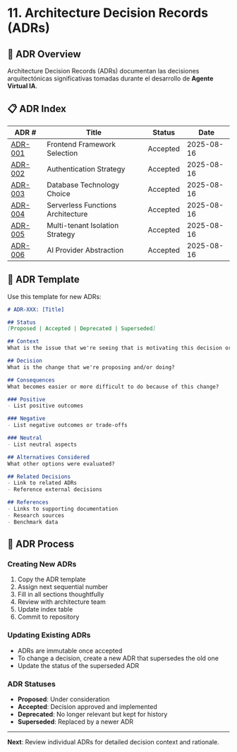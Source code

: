 # 11. Architecture Decision Records (ADRs)

## 📝 ADR Overview

Architecture Decision Records (ADRs) documentan las decisiones arquitectónicas significativas tomadas durante el desarrollo de **Agente Virtual IA**.

## 📋 ADR Index

| ADR # | Title | Status | Date |
|-------|-------|--------|------|
| [ADR-001](./adr-001-frontend-framework.md) | Frontend Framework Selection | Accepted | 2025-08-16 |
| [ADR-002](./adr-002-authentication-strategy.md) | Authentication Strategy | Accepted | 2025-08-16 |
| [ADR-003](./adr-003-database-choice.md) | Database Technology Choice | Accepted | 2025-08-16 |
| [ADR-004](./adr-004-serverless-functions.md) | Serverless Functions Architecture | Accepted | 2025-08-16 |
| [ADR-005](./adr-005-multi-tenant-isolation.md) | Multi-tenant Isolation Strategy | Accepted | 2025-08-16 |
| [ADR-006](./adr-006-ai-provider-abstraction.md) | AI Provider Abstraction | Accepted | 2025-08-16 |

## 📄 ADR Template

Use this template for new ADRs:

```markdown
# ADR-XXX: [Title]

## Status
[Proposed | Accepted | Deprecated | Superseded]

## Context
What is the issue that we're seeing that is motivating this decision or change?

## Decision
What is the change that we're proposing and/or doing?

## Consequences
What becomes easier or more difficult to do because of this change?

### Positive
- List positive outcomes

### Negative  
- List negative outcomes or trade-offs

### Neutral
- List neutral aspects

## Alternatives Considered
What other options were evaluated?

## Related Decisions
- Link to related ADRs
- Reference external decisions

## References
- Links to supporting documentation
- Research sources
- Benchmark data
```

## 🔄 ADR Process

### Creating New ADRs
1. Copy the ADR template
2. Assign next sequential number
3. Fill in all sections thoughtfully
4. Review with architecture team
5. Update index table
6. Commit to repository

### Updating Existing ADRs
- ADRs are immutable once accepted
- To change a decision, create a new ADR that supersedes the old one
- Update the status of the superseded ADR

### ADR Statuses
- **Proposed**: Under consideration
- **Accepted**: Decision approved and implemented
- **Deprecated**: No longer relevant but kept for history
- **Superseded**: Replaced by a newer ADR

---

**Next**: Review individual ADRs for detailed decision context and rationale.